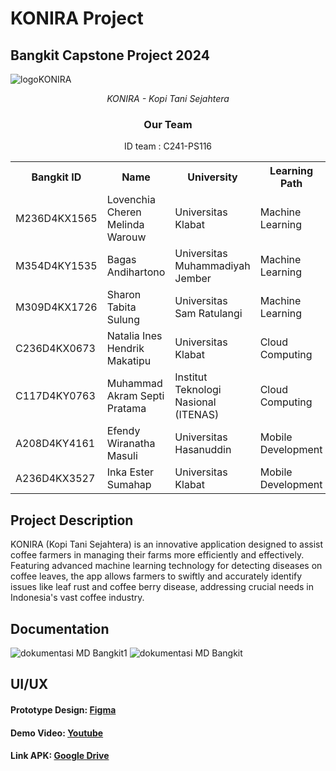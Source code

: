 # KONIRA Project
## Bangkit Capstone Project 2024
![logoKONIRA](https://github.com/bagasandih/capstone-project/assets/171497876/886c27ae-0b3c-4979-8642-12d4f18fb820)


<div align="center">
    <i>KONIRA - Kopi Tani Sejahtera</i>
</div>

<div align="center">
    <h3>Our Team</h3>
ID team : C241-PS116
    <table align="center">
        <tr>
            <th>Bangkit ID</th>
            <th>Name</th>
            <th>University</th>
            <th>Learning Path</th>
            <th>Profile</th>
        </tr>
        <tr>
            <td>M236D4KX1565</td>
            <td>Lovenchia Cheren Melinda Warouw</td>
            <td>Universitas Klabat</td>
            <td>Machine Learning</td>
            <td>
                <a href="https://www.linkedin.com/in/lovenchiawarouw/"><img src="https://img.shields.io/badge/linkedin-%230077B5.svg?style=for-the-badge&logo=linkedin&logoColor=white"></a>
                <a href="https://github.com/Lovenchia001"><img src="https://img.shields.io/badge/github-121013?style=for-the-badge&logo=github&logoColor=white"></a>
            </td>
        </tr>
        <tr>
            <td>M354D4KY1535</td>
            <td>Bagas Andihartono</td>
            <td>Universitas Muhammadiyah Jember</td>
            <td>Machine Learning</td>
            <td>
                <a href="https://www.linkedin.com/in/bagas-andihartono-9b00112bb/"><img src="https://img.shields.io/badge/linkedin-%230077B5.svg?style=for-the-badge&logo=linkedin&logoColor=white"></a>
                <a href="https://github.com/bagasandih"><img src="https://img.shields.io/badge/github-121013?style=for-the-badge&logo=github&logoColor=white"></a>
            </td>
        </tr>
        <tr>
            <td>M309D4KX1726</td>
            <td>Sharon Tabita Sulung</td>
            <td>Universitas Sam Ratulangi</td>
            <td>Machine Learning</td>
            <td>
                <a href="https://www.linkedin.com/in/sharon-tabita-sulung/"><img src="https://img.shields.io/badge/linkedin-%230077B5.svg?style=for-the-badge&logo=linkedin&logoColor=white"></a>
                <a href="none"><img src="https://img.shields.io/badge/github-121013?style=for-the-badge&logo=github&logoColor=white"></a>
            </td>
        </tr>
        <tr>
            <td>C236D4KX0673</td>
            <td>Natalia Ines Hendrik Makatipu</td>
            <td>Universitas Klabat</td>
            <td>Cloud Computing</td>
            <td>
                <a href="https://www.linkedin.com/in/nataliamakatipu/"><img src="https://img.shields.io/badge/linkedin-%230077B5.svg?style=for-the-badge&logo=linkedin&logoColor=white"></a>
                <a href="https://github.com/nata-beep16"><img src="https://img.shields.io/badge/github-121013?style=for-the-badge&logo=github&logoColor=white"></a>
            </td>
        </tr>
        <tr>
            <td>C117D4KY0763</td>
            <td>Muhammad Akram Septi Pratama</td>
            <td>Institut Teknologi Nasional (ITENAS)</td>
            <td>Cloud Computing</td>
            <td>
                <a href="https://www.linkedin.com/in/muhammad-akram-septi-pratama-68b3232b7/"><img src="https://img.shields.io/badge/linkedin-%230077B5.svg?style=for-the-badge&logo=linkedin&logoColor=white"></a>
                <a href="https://github.com/asensio2014"><img src="https://img.shields.io/badge/github-121013?style=for-the-badge&logo=github&logoColor=white"></a>
            </td>
        </tr>
        <tr>
            <td>A208D4KY4161</td>
            <td>Efendy Wiranatha Masuli</td>
            <td>Universitas Hasanuddin</td>
            <td>Mobile Development</td>
            <td>
                <a href="https://www.linkedin.com/in/efendy-wiranatha-masuli-b94ba1307/"><img src="https://img.shields.io/badge/linkedin-%230077B5.svg?style=for-the-badge&logo=linkedin&logoColor=white"></a>
                <a href="https://github.com/Efendycbs11"><img src="https://img.shields.io/badge/github-121013?style=for-the-badge&logo=github&logoColor=white"></a>
            </td>
        </tr>
        <tr>
            <td>A236D4KX3527 </td>
            <td>Inka Ester Sumahap</td>
            <td>Universitas Klabat</td>
            <td>Mobile Development</td>
            <td>
                <a href="https://www.linkedin.com/in/inka-ester-sumahap-b41518300/"><img src="https://img.shields.io/badge/linkedin-%230077B5.svg?style=for-the-badge&logo=linkedin&logoColor=white"></a>
                <a href="https://github.com/ainkeehere11"><img src="https://img.shields.io/badge/github-121013?style=for-the-badge&logo=github&logoColor=white"></a>
            </td>
        </tr>
    </table>
</div>

## Project Description

KONIRA (Kopi Tani Sejahtera) is an innovative application designed to assist coffee farmers in managing their farms more efficiently and effectively. Featuring advanced machine learning technology for detecting diseases on coffee leaves, the app allows farmers to swiftly and accurately identify issues like leaf rust and coffee berry disease, addressing crucial needs in Indonesia's vast coffee industry.

## Documentation
![dokumentasi MD Bangkit1](https://github.com/bagasandih/capstone-project/assets/171497876/342e8c24-d5f8-473c-88dd-4e9fdbfdea5c)
![dokumentasi MD Bangkit](https://github.com/bagasandih/capstone-project/assets/171497876/983405cd-884b-4da2-a762-256092ef4f37)

## UI/UX
#### Prototype Design: [Figma](https://www.figma.com/design/nciLNSb8mOo72S1taNitYN/Capstone-Project-KONIRA?m=dev&node-id=0-1&t=R2w1ggC5Q7QTLGco-1)
#### Demo Video: [Youtube](https://youtu.be/xSdlGiAcwYc)
#### Link APK: [Google Drive](https://drive.google.com/file/d/1LnMB2S8uSYJyQ95ab4XCiZLlQ8eGWBlD/view?usp=sharing)
